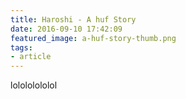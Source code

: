 ```yaml
---
title: Haroshi - A huf Story
date: 2016-09-10 17:42:09
featured_image: a-huf-story-thumb.png
tags:
- article
---
```


lolololololol

